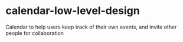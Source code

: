 # calendar-low-level-design
Calendar to help users keep track of their own events, and invite other people for collaboration
